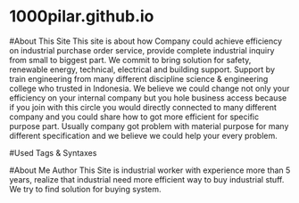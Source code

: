 # 1000pilar.github.io

#About This Site
This site is about how Company could achieve efficiency on industrial purchase order service, provide complete industrial inquiry from small to biggest part. We commit to bring solution for safety, renewable energy, technical, electrical and building support. Support by train engineering from many different discipline science & engineering college who trusted in Indonesia. We believe we could change not only your efficiency on your internal company but you hole business access because if you join with this circle you would directly connected to many different company and you could share how to got more efficient for specific purpose part. Usually company got problem with material purpose for many different specification and we believe we could help your every problem.


#Used Tags & Syntaxes
<!--<!DOCTYPE html>
<html lang="en" id="home">
  <head>
    
  </head> 
  <body>

    <!--navbar -->
  <!--  <nav class="navbar navbar-inverse navbar-fixed-top">
    </nav>  
    <!-- akhir navbar-->
   <!--Jumbotron awal-->
<!--  <div class="jumbotron text-center">
  </div>

   <!--Jumbotron Akhir-->

   <!-- about -->

<!--  <section class="about" id="about">
<!--  </section>
   <!--akhir about -->



<!--Product-->
<!--<section class="product" id="product">
</section>
<!--akhir product-->

 <!-- about Me-->

  <!--<section class="me" id="me">
  </section>
   <!--akhir about Me-->


<!--Footer-->
<!--<footer>

</footer>

  <!--Footer-->



<!-- </body>
</html> -->

#About Me
Author This Site is industrial worker with experience more than 5 years, realize that industrial need more efficient way to buy industrial stuff. We try to find solution for buying system.

